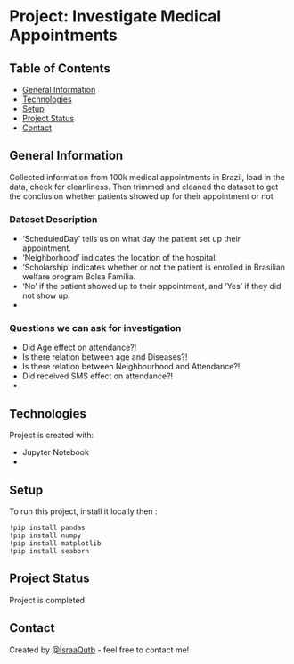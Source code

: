 # Project: Investigate Medical Appointments
## Table of Contents
* [General Information](#generalinformation)
* [Technologies](#technologies)
* [Setup](#setup)
* [Project Status](#project-status)
* [Contact](#contact)

<a id='generalinformation'></a>
## General Information 
Collected information from 100k medical appointments in Brazil, load in the data, check for cleanliness. Then trimmed and cleaned the dataset to get the conclusion whether patients showed up for their appointment or not

### Dataset Description
 * ‘ScheduledDay’ tells us on what day the patient set up their appointment.
 * ‘Neighborhood’ indicates the location of the hospital.
 * ‘Scholarship’ indicates whether or not the patient is enrolled in Brasilian welfare program Bolsa Família.
 * ‘No’ if the patient showed up to their appointment, and ‘Yes’ if they did not show up.
 * 
### Questions we can ask for investigation
* Did Age effect on attendance?!
* Is there relation between age and Diseases?!
* Is there relation between Neighbourhood and Attendance?!
* Did received SMS effect on attendance?!
* 
<a id='technologies'></a>
## Technologies
Project is created with:
* Jupyter Notebook
* 
<a id='setup'></a>
## Setup
To run this project, install it locally then :

```
!pip install pandas 
!pip install numpy 
!pip install matplotlib 
!pip install seaborn 

```
<a id='project-status'></a>
## Project Status
Project is completed 

<a id='generalinformation'></a>
## Contact
Created by [@IsraaQutb](https://github.com/IsraaQutb) - feel free to contact me!

